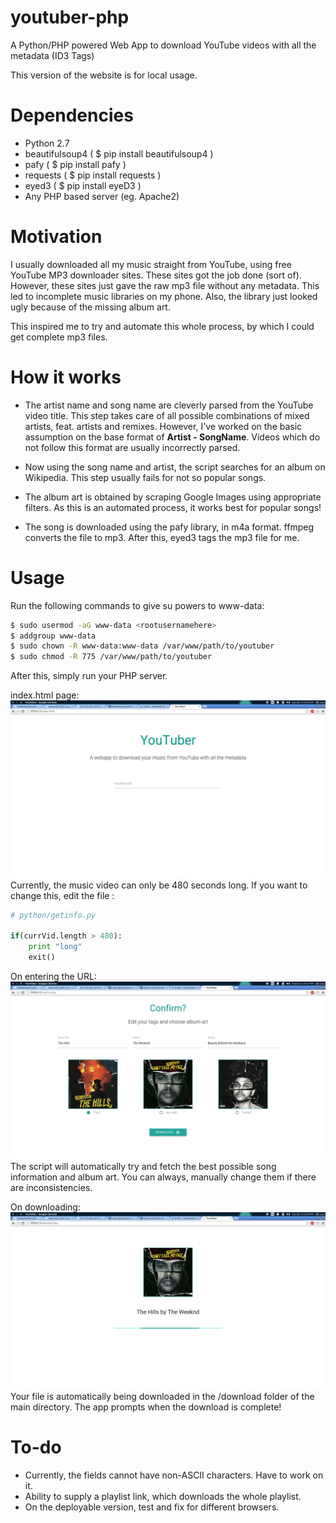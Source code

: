 # youtuber-php
A Python/PHP powered Web App to download YouTube videos with all the metadata (ID3 Tags)

This version of the website is for local usage. 

# Dependencies

* Python 2.7
* beautifulsoup4 ( $ pip install beautifulsoup4 )
* pafy           ( $ pip install pafy )
* requests       ( $ pip install requests )
* eyed3 ( $ pip install eyeD3 )
* Any PHP based server (eg. Apache2)

# Motivation
I usually downloaded all my music straight from YouTube, using free YouTube MP3 downloader sites. These sites got the job done (sort of). However, these sites just gave the raw mp3 file without any metadata. This led to incomplete music libraries on my phone. Also, the library just looked ugly because of the missing album art.

This inspired me to try and automate this whole process, by which I could get complete mp3 files.

# How it works
* The artist name and song name are cleverly parsed from the YouTube video title. This step takes care of all possible combinations of mixed artists, feat. artists and remixes. However, I've worked on the basic assumption on the base format of **Artist - SongName**. Videos which do not follow this format are usually incorrectly parsed.

* Now using the song name and artist, the script searches for an album on Wikipedia. This step usually fails for not so popular songs.

* The album art is obtained by scraping Google Images using appropriate filters. As this is an automated process, it works best for popular songs!

* The song is downloaded using the pafy library, in m4a format. ffmpeg converts the file to mp3. After this, eyed3 tags the mp3 file for me.

# Usage
Run the following commands to give su powers to www-data:

```bash
$ sudo usermod -aG www-data <rootusernamehere>
$ addgroup www-data
$ sudo chown -R www-data:www-data /var/www/path/to/youtuber
$ sudo chmod -R 775 /var/www/path/to/youtuber
```
After this, simply run your PHP server.

index.html page:
![GitHub Logo](/images/index.png)
Currently, the music video can only be 480 seconds long. If you want to change this, edit the file :
```python
# python/getinfo.py

if(currVid.length > 480):
	print "long"
	exit()
```

On entering the URL:
![GitHub Logo](/images/confirm.png)
The script will automatically try and fetch the best possible song information and album art. You can always, manually change them if there are inconsistencies.

On downloading:
![GitHub Logo](/images/dl.png)
Your file is automatically being downloaded in the /download folder of the main directory. The app prompts when the download is complete!

# To-do
* Currently, the fields cannot have non-ASCII characters. Have to work on it.
* Ability to supply a playlist link, which downloads the whole playlist.
* On the deployable version, test and fix for different browsers.